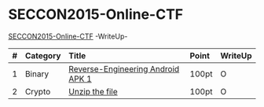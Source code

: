 # SECCON2015-Online-CTF

[SECCON2015-Online-CTF](https://github.com/SECCON/SECCON2015_online_CTF) -WriteUp-

|#|Category|Title|Point|WriteUp|
|-:|:-------|:----|:----|:-----|
|1|Binary|[Reverse-Engineering Android APK 1](q1/q1.md)|100pt|O|
|2|Crypto|[Unzip the file](q2/q2.md)|100pt|O|